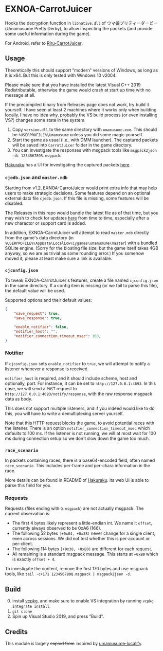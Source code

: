 # EXNOA-CarrotJuicer

Hooks the decryption function in `libnative.dll` of ウマ娘プリティーダービー (Umamusume Pretty Derby), to allow inspecting the packets (and provide some useful information during the game).

For Android, refer to [Riru-CarrotJuicer](https://github.com/CNA-Bld/Riru-CarrotJuicer).

## Usage

Theoretically this should support "modern" versions of Windows, as long as it is x64. But this is only tested with Windows 10 v2004.

Please make sure that you have installed the latest Visual C++ 2019 Redistributable, otherwise the game would crash at start up time with no message at all.

If the precompiled binary from Releases page does not work, try build it yourself. I have seen at least 2 machines where it works only when building locally. I have no idea why, probably the VS build process (or even installing VS?) changes some state in the system.

1. Copy `version.dll` to the same directory with `umamusume.exe`. This should be `%USERPROFILE%\Umamusume` unless you did some magic yourself.
2. Start the game as usual (i.e., with DMM launcher). The captured packets will be saved into `CarrotJuicer` folder in the game directory.
3. You can investigate the responses with msgpack tools like `msgpack2json -di 123456789R.msgpack`.

[Hakuraku](https://github.com/SSHZ-ORG/hakuraku) has a UI for investigating the captured packets [here](https://hakuraku.sshz.org/#/carrotjuicer).

### `cjedb.json` and `master.mdb`

Starting from v1.2, EXNOA-CarrotJuicer would print extra info that may help users to make strategic decisions. Some features depend on an optional external data file `cjedb.json`. If this file is missing, some features will be disabled.

The Releases in this repo would bundle the latest file as of that time, but you may wish to check for updates [here](https://github.com/CNA-Bld/cjedb) from time to time, especially after a new charactor or support card is added.

In addition, EXNOA-CarrotJuicer will attempt to read `master.mdb` directly from the game's data directory (in `%USERPROFILE%\AppData\LocalLow\Cygames\umamusume\master`) with a bundled SQLite engine. (Sorry for the bloating file size, but the game itself takes 4GB anyway, so we are as trivial as some rounding error.) If you somehow moved it, please at least make sure a link is available.

### `cjconfig.json`

To tweak EXNOA-CarrotJuicer's features, create a file named `cjconfig.json` in the same directory. If a config item is missing (or we fail to parse this file), the default value will be used.

Supported options and their default values:

```json
{
	"save_request": true,
	"save_response": true,

	"enable_notifier": false,
	"notifier_host": "",
	"notifier_connection_timeout_msec": 100,
}
```

### Notifier

If `cjconfig.json` sets `enable_notifier` to `true`, we will attempt to notify a listener whenever a response is received.

`notifier_host` is required, and it should include scheme, host and optionally, port. For instance, it can be set to `http://127.0.0.1:4693`. In this case, we will send a `POST` request to `http://127.0.0.1:4693/notify/response`, with the raw response msgpack data as body.

This does not support multiple listeners, and if you indeed would like to do this, you will have to write a demultiplexing server yourself.

Note that this HTTP request blocks the game, to avoid potential races with the listener. There is an option `notifier_connection_timeout_msec` which defaults to 100 ms. If the listener is not running, we will at most wait for 100 ms during connection setup so we don't slow down the game too much.

### `race_scenario`

In packets containing races, there is a base64-encoded field, often named `race_scenario`. This includes per-frame and per-chara information in the race.

More details can be found in README of [Hakuraku](https://github.com/SSHZ-ORG/hakuraku). Its web UI is able to parse this field for you.

### Requests

Requests (files ending with `Q.msgpack`) are not actually msgpack. The current observation is:

* The first 4 bytes likely represent a little-endian int. We name it `offset`, currently always observed to be 0xA6 (166).
* The following 52 bytes `[+0x04, +0x38)` never change for a single client, even across sessions. We did not test whether this is per-account or per-client.
* The following 114 bytes `[+0x38, +0xB0)` are different for each request.
* All remaining is a standard msgpack message. This starts at `+0xB0` which is exactly `offset + 4`.

To investigate the content, remove the first 170 bytes and use msgpack tools, like `tail -c+171 123456789Q.msgpack | msgpack2json -d`.

## Build

0. Install [vcpkg](https://vcpkg.io/en/getting-started.html), and make sure to enable VS integration by running `vcpkg integrate install`.
1. `git clone`
2. Spin up Visual Studio 2019, and press "Build".

## Credits

This module is largely ~~copied from~~ inspired by [umamusume-localify](https://github.com/GEEKiDoS/umamusume-localify).
